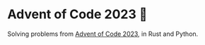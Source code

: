 # Advent of Code 2023 🎄

Solving problems from [Advent of Code 2023](https://adventofcode.com/), in Rust and Python.
